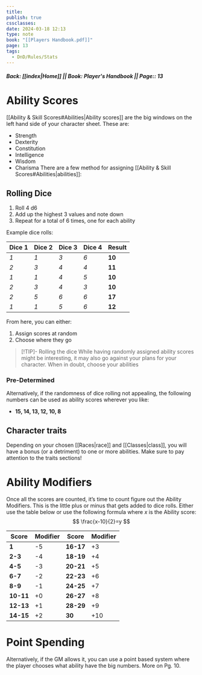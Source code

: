```yaml
---
title: 
publish: true
cssclasses: 
date: 2024-03-18 12:13
type: note
book: "[[Players Handbook.pdf]]"
page: 13
tags:
  - DnD/Rules/Stats
---
```

##### Back: [[index|Home]] || Book: Player's Handbook || Page:: 13
# Ability Scores
[[Ability & Skill Scores#Abilities|Ability scores]] are the big windows on the left hand side of your character sheet. These are:
- Strength
- Dexterity
- Constitution
- Intelligence
- Wisdom
- Charisma
There are a few method for assigning [[Ability & Skill Scores#Abilities|abilities]]:

## Rolling Dice
1. Roll 4 d6 
2. Add up the highest 3 values and note down
3. Repeat for a total of 6 times, one for each ability

Example dice rolls:

| Dice 1 | Dice 2 | Dice 3 | Dice 4 | Result |
| ------ | ------ | ------ | ------ | ------ |
| *1*    | *1*    | *3*    | *6*    | **10** |
| *2*    | *3*    | *4*    | *4*    | **11** |
| *1*    | *1*    | *4*    | *5*    | **10** |
| *2*    | *3*    | *4*    | *3*    | **10** |
| *2*    | *5*    | *6*    | *6*    | **17** |
| *1*    | *1*    | *5*    | *6*    | **12** |

From here, you can either: 
1. Assign scores at random
2. Choose where they go

> [!TIP]- Rolling the dice
> While having randomly assigned ability scores might be interesting, it may also go against your plans for your character. When in doubt, choose your abilities
### Pre-Determined
Alternatively, if the randomness of dice rolling not appealing, the following numbers can be used as ability scores wherever you like:
- **15, 14, 13, 12, 10, 8**
## Character traits
Depending on your chosen [[Races|race]] and [[Classes|class]], you will have a bonus (or a detriment) to one or more abilities. Make sure to pay attention to the traits sections!
# Ability Modifiers
Once all the scores are counted, it’s time to count figure out the Ability Modifiers. This is the little plus or minus that gets added to dice rolls.
Either use the table below or use the following formula where $x$ is the Ability score:
$$
\frac{x-10}{2}=y
$$

| **Score** | Modifier | **Score** | Modifier |
| ----- | -------- | ----- | -------- |
| **1**     | -5       | **16-17** | +3       |
| **2-3**   | -4       | **18-19** | +4       |
| **4-5**   | -3       | **20-21** | +5       |
| **6-7**   | -2       | **22-23** | +6       |
| **8-9**   | -1       | **24-25** | +7       |
| **10-11** | +0       | **26-27** | +8       |
| **12-13** | +1       | **28-29** | +9       |
| **14-15** | +2       | **30**    | +10      |
# Point Spending
Alternatively, if the GM allows it, you can use a point based system where the player chooses what ability have the big numbers. More on Pg. 10.